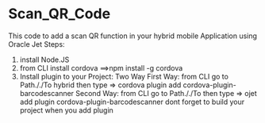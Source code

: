 # Scan_QR_Code
This code to add a scan QR function in your hybrid mobile Application using Oracle Jet
Steps:
1. install Node.JS
2. from CLI install cordova ==>npm install -g cordova 
3. Install plugin to your Project: Two Way
First Way: from CLI go to Path././To hybrid
then type => cordova plugin add cordova-plugin-barcodescanner
Second Way: from CLI go to Path././To <ProjectName>
then type => ojet add plugin cordova-plugin-barcodescanner
dont forget to build your project when you add plugin
